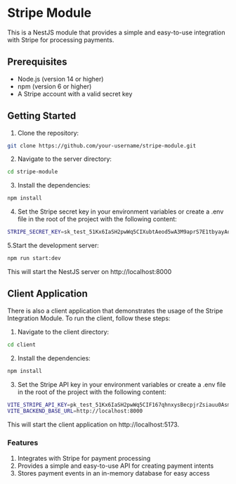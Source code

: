 # Stripe Module

This is a NestJS module that provides a simple and easy-to-use integration with Stripe for processing payments.

## Prerequisites

- Node.js (version 14 or higher)
- npm (version 6 or higher)
- A Stripe account with a valid secret key

## Getting Started

1. Clone the repository:

```bash
git clone https://github.com/your-username/stripe-module.git
```
2. Navigate to the server directory:
```bash
cd stripe-module
```
3. Install the dependencies:
```bash
npm install
```
4. Set the Stripe secret key in your environment variables or create a .env file in the root of the project with the following content:
```bash
STRIPE_SECRET_KEY=sk_test_51Kx6IaSH2pwWq5CIXubtAeod5wA3M9aprS7E1tbyayAozKJdyJDW0tcfwk2UZYN2rAOJwjfiCvlpRzInl8CH5ahM00nOlPhiQt
```
5.Start the development server:
```bash
npm run start:dev
```
This will start the NestJS server on http://localhost:8000

## Client Application
There is also a client application that demonstrates the usage of the Stripe Integration Module. To run the client, follow these steps:

1. Navigate to the client directory:
```bash
cd client
```
2. Install the dependencies:
```bash
npm install
```
3. Set the Stripe API key in your environment variables or create a .env file in the root of the project with the following content:
```bash
VITE_STRIPE_API_KEY=pk_test_51Kx6IaSH2pwWq5CIF167qhnxysBecpjrZsiauu0AsmRBlS3Ly8xPf5ayczN2qI9Br6fvBZWtFe97qt1afEgLIM9b00rE42YiKy
VITE_BACKEND_BASE_URL=http://localhost:8000
```
This will start the client application on http://localhost:5173.

### Features
1. Integrates with Stripe for payment processing
2. Provides a simple and easy-to-use API for creating payment intents
3. Stores payment events in an in-memory database for easy access



   






